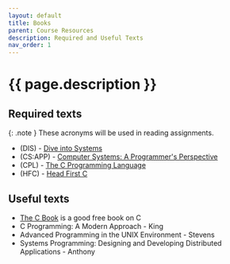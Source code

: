 ```yaml
---
layout: default
title: Books
parent: Course Resources
description: Required and Useful Texts
nav_order: 1
---
```


# {{ page.description }}

## Required texts

{: .note }
These acronyms will be used in reading assignments.

* (DIS) - [Dive into Systems](https://diveintosystems.org/book/)
* (CS:APP) - [Computer Systems: A Programmer's Perspective](https://rhodes.box.com/s/nfhaigubsk6c39t5100wecv2hdv2xptu)
* (CPL) - [The C Programming Language](https://rhodes.box.com/s/e5mhher0zqhz2305d6oc8sgjlzv7vb68)
* (HFC) - [Head First C](https://rhodes.box.com/s/ikhig2m483x1tgqvv6npo2lhwjrh66rm)

## Useful texts

* [The C Book](https://publications.gbdirect.co.uk/c_book/) is a good free book
  on C
* C Programming: A Modern Approach - King
* Advanced Programming in the UNIX Environment - Stevens
* Systems Programming: Designing and Developing Distributed Applications -
  Anthony

